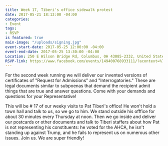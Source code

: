 ```yaml
---
title: Week 17, Tiberi's office sidewalk protest
date: 2017-05-21 18:13:00 -04:00
categories:
- Event
tags:
- RSVP
is featured: true
main-image: "/uploads/signing.jpg"
event-start-date: 2017-05-25 12:00:00 -04:00
event-end-date: 2017-05-25 13:30:00 -04:00
Location: 250 E Wilson Bridge Rd, Columbus, OH 43085-2332, United States
RSVP-link: https://www.facebook.com/events/149400768933111/?acontext=%7B%22source%22%3A5%2C%22page_id_source%22%3A1186468801470329%2C%22action_history%22%3A[%7B%22surface%22%3A%22page%22%2C%22mechanism%22%3A%22main_list%22%2C%22extra_data%22%3A%22%7B%5C%22page_id%5C%22%3A1186468801470329%2C%5C%22tour_id%5C%22%3Anull%7D%22%7D]%2C%22has_source%22%3Atrue%7D
---
```


For the second week running we will deliver our invented versions of certificates of "Request for Admissions" and "Interrogatories." These are legal documents similar to subpoenas that demand the recipient admit things that are true and answer questions. Come with your demands and questions for your Representative!

This will be # 17 of our weeky visits to Pat Tiberi's office! He won't hold a town hall and talk to us, so we go to him. We stand outside his offfice for about 30 minutes every Thursday at noon. Then we go inside and deliver our postcards or other documents and talk to Tiberi staffers about how Pat is not representing his constituents: he voted for the AHCA, he isn't standing up against Trump, and he fails to represent us on numerous other issues. Join us. We are super friendly!